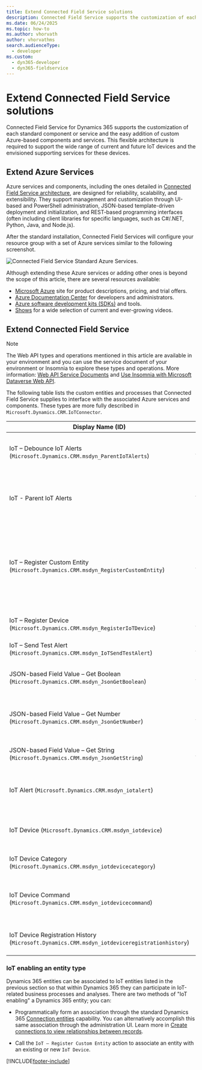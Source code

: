 ```yaml
---
title: Extend Connected Field Service solutions
description: Connected Field Service supports the customization of each standard component or service and the easy addition of custom Azure-based components and services.
ms.date: 06/24/2025
ms.topic: how-to
ms.author: vhorvath
author: vhorvathms
search.audienceType: 
  - developer
ms.custom: 
  - dyn365-developer
  - dyn365-fieldservice
---
```


# Extend Connected Field Service solutions

Connected Field Service for Dynamics 365 supports the customization of each standard component or service and the easy addition of custom Azure-based components and services. This flexible architecture is required to support the wide range of current and future IoT devices and the envisioned supporting services for these devices.  
  
## Extend Azure Services

Azure services and components, including the ones detailed in [Connected Field Service architecture](connected-field-service-architecture.md), are designed for reliability, scalability, and extensibility. They support management and customization through UI-based and PowerShell administration, JSON-based template-driven deployment and initialization, and REST-based programming interfaces (often including client libraries for specific languages, such as C#/.NET, Python, Java, and Node.js).  
  
 After the standard installation, Connected Field Services will configure your resource group with a set of Azure services similar to the following screenshot.  
  
 ![Connected Field Service Standard Azure Services.](media/iot-standard-azure-service.jpg "Connected Field Service Standard Azure Services")  
  
 Although extending these Azure services or adding other ones is beyond the scope of this article, there are several resources available:  
  
- [Microsoft Azure](https://azure.microsoft.com/) site for product descriptions, pricing, and trial offers.
- [Azure Documentation Center](https://learn.microsoft.com/azure/developer/) for developers and administrators.
- [Azure software development kits (SDKs)](https://azure.microsoft.com/downloads/) and tools.
- [Shows](/shows/) for a wide selection of current and ever-growing videos.
  
## Extend Connected Field Service

> [!NOTE]
> The Web API types and operations mentioned in this article are available in your environment and you can use the service document of your environment or Insomnia to explore these types and operations. More information: [Web API Service Documents](/power-apps/developer/data-platform/webapi/web-api-service-documents) and [Use Insomnia with Microsoft Dataverse Web API](/power-apps/developer/data-platform/webapi/insomnia).

The following table lists the custom entities and processes that Connected Field Service supplies to interface with the associated Azure services and components. These types are more fully described in `Microsoft.Dynamics.CRM.IoTConnector`.
  
|Display Name (ID)|Type|Description|  
|-------------------------|----------|-----------------|  
|IoT – Debounce IoT Alerts (`Microsoft.Dynamics.CRM.msdyn_ParentIoTAlerts`)|Action|Links potential redundant alerts to an existing parent alert|  
|IoT - Parent IoT Alerts|Workflow|Calls the `IoT - Debounce IoT Alerts` action and passes 60 for the `TimespanSeconds` parameter|  
|IoT – Register Custom Entity (`Microsoft.Dynamics.CRM.msdyn_RegisterCustomEntity`)|Action|Registers any custom entity that might or might not already have connected IoT devices. This action invokes the `IoT – Register Device` action.|  
|IoT – Register Device (`Microsoft.Dynamics.CRM.msdyn_RegisterIoTDevice`)|Action|Publishes the registration requests for an IoT device|  
|IoT – Send Test Alert (`Microsoft.Dynamics.CRM.msdyn_IoTSendTestAlert`)|Action|*Reserved for future use*|  
|JSON-based Field Value – Get Boolean (`Microsoft.Dynamics.CRM.msdyn_JsonGetBoolean`)|Action|Reads a Boolean property in the specified JSON object|  
|JSON-based Field Value – Get Number (`Microsoft.Dynamics.CRM.msdyn_JsonGetNumber`)|Action|Reads a numeric property in the specified JSON object|  
|JSON-based Field Value – Get String (`Microsoft.Dynamics.CRM.msdyn_JsonGetString`)|Action|Reads a string property in the specified JSON object|  
|IoT Alert (`Microsoft.Dynamics.CRM.msdyn_iotalert`)|Entity|Represents a notable event sent from the associated IoT Hub|  
|IoT Device (`Microsoft.Dynamics.CRM.msdyn_iotdevice`)|Entity|Represents a connected device that can be registered with an IoT Hub|  
|IoT Device Category (`Microsoft.Dynamics.CRM.msdyn_iotdevicecategory`)|Entity|Represents a logical grouping of IoT devices|  
|IoT Device Command (`Microsoft.Dynamics.CRM.msdyn_iotdevicecommand`)|Entity|Represents an outgoing message to a device connected to the IoT Hub|  
|IoT Device Registration History (`Microsoft.Dynamics.CRM.msdyn_iotdeviceregistrationhistory`)|Entity|Tracks registration activities of an IoT device|  
  
### IoT enabling an entity type

Dynamics 365 entities can be associated to IoT entities listed in the previous section so that within Dynamics 365 they can participate in IoT-related business processes and analyses. There are two methods of "IoT enabling" a Dynamics 365 entity; you can:  
  
- Programmatically form an association through the standard Dynamics 365 [Connection entities](../developer/connection-entities.md) capability. You can alternatively accomplish this same association through the administration UI. Learn more in [Create connections to view relationships between records](/dynamics365/customerengagement/on-premises/basics/create-connections-view-relationships-between-records).  
  
- Call the `IoT – Register Custom Entity` action to associate an entity with an existing or new `IoT Device`.  

[!INCLUDE[footer-include](../includes/footer-banner.md)]
